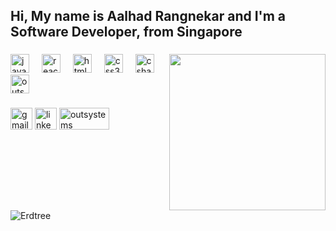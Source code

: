 <h2 align="left">Hi, My name is Aalhad Rangnekar and I'm a Software Developer, from Singapore</h2>

###

<img align="right" height="250" src="https://drive.google.com/thumbnail?id=1yqoc4XDKZPrUHztZoM2HjG9vUj8XRG3e"  />

###

<div align="left">
  <img src="https://cdn.jsdelivr.net/gh/devicons/devicon/icons/javascript/javascript-original.svg" height="30" alt="javascript logo"  />
  <img width="12" />
  <img src="https://cdn.jsdelivr.net/gh/devicons/devicon/icons/react/react-original.svg" height="30" alt="react logo"  />
  <img width="12" />
  <img src="https://cdn.jsdelivr.net/gh/devicons/devicon/icons/html5/html5-original.svg" height="30" alt="html5 logo"  />
  <img width="12" />
  <img src="https://cdn.jsdelivr.net/gh/devicons/devicon/icons/css3/css3-original.svg" height="30" alt="css3 logo"  />
  <img width="12" />
  <img src="https://cdn.jsdelivr.net/gh/devicons/devicon/icons/csharp/csharp-original.svg" height="30" alt="csharp logo"  />
  <img width="12"/>
  <img src="https://res.cloudinary.com/practicaldev/image/fetch/s--dZxdY1CX--/c_fill,f_auto,fl_progressive,h_320,q_auto,w_320/https://dev-to-uploads.s3.amazonaws.com/uploads/organization/profile_image/1609/351b95bd-e751-415e-af8b-9ee38832ef6e.png" height="30" alt="outsystems logo" />
</div>

###

<div align="left">
  <a href="mailto:rangnekaraalhad@gmail.com"><img src="https://img.shields.io/static/v1?message=Gmail&logo=gmail&label=&color=D14836&logoColor=white&labelColor=&style=for-the-badge" height="35" alt="gmail logo"  /></a>
  <a href="https://www.linkedin.com/in/aalhadr/"><img src="https://img.shields.io/static/v1?message=LinkedIn&logo=linkedin&label=&color=0077B5&logoColor=white&labelColor=&style=for-the-badge" height="35" alt="linkedin logo"  /></a>
  <a href="https://www.outsystems.com/profile/jbcq6mflln/overview"><img src="https://appdevelopmentpros.com/wp-content/uploads/2019/12/OutSystems.jpg" height="35" width="80" alt="outsystems community"/></a>
</div>

###

<br clear="both">

<img src="https://media.tenor.com/8yWx1Zf8aQMAAAAd/erdtree-elden-ring.gif" alt="Erdtree" />

###
